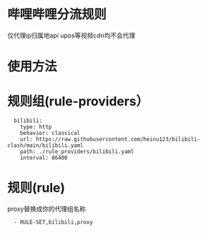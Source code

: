 # 哔哩哔哩分流规则

仅代理ip归属地api
upos等视频cdn均不会代理

# 使用方法

# 规则组(rule-providers）
```
  bilibili:
    type: http
    behavior: classical
    url: https://raw.githubusercontent.com/heinu123/bilibili-clash/main/bilibili.yaml
    path: ./rule_providers/bilibili.yaml
    interval: 86400
```

# 规则(rule)

proxy替换成你的代理组名称
```
  - RULE-SET,bilibili,proxy
```
